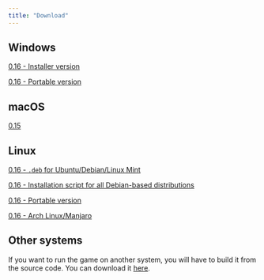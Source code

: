 ```yaml
---
title: "Download"
---
```


## Windows

[0.16 - Installer version](https://opmon-game.ga/last.html)

[0.16 - Portable version](https://github.com/OpMonTeam/OpMon/releases/download/alpha-v0.16/OpMon-Win_NoInstall.zip)

## macOS

[0.15]([https://github.com/OpMonTeam/OpMon/releases/download/alpha-v0.15.1/OpMon-Mac.zip)

## Linux

[0.16 - `.deb` for Ubuntu/Debian/Linux Mint](https://github.com/OpMonTeam/OpMon/releases/download/alpha-v0.16/OpMon-0.16-Linux.deb)

[0.16 - Installation script for all Debian-based distributions](https://github.com/OpMonTeam/OpMon/releases/download/alpha-v0.16/source.sh)

[0.16 - Portable version](https://github.com/OpMonTeam/OpMon/releases/download/alpha-v0.16/OpMon-Linux_NoInstall.zip)

[0.16 - Arch Linux/Manjaro](https://aur.archlinux.org/packages/opmon/)

## Other systems

If you want to run the game on another system, you will have to build it from
the source code. You can download it [here](https://github.com/OpMonTeam/OpMon/archive/develop.zip).